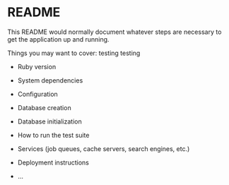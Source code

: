 # README
This README would normally document whatever steps are necessary to get the
application up and running.

Things you may want to cover:
testing testing 
* Ruby version

* System dependencies

* Configuration

* Database creation

* Database initialization

* How to run the test suite

* Services (job queues, cache servers, search engines, etc.)

* Deployment instructions

* ...
